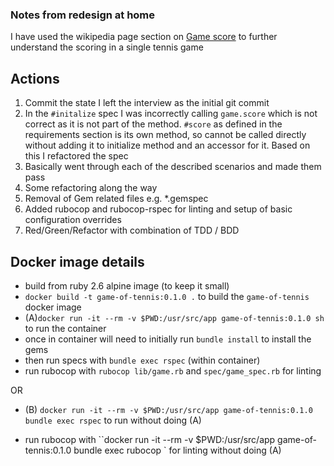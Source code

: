 ### Notes from redesign at home

I have used the wikipedia page section on [Game score](https://en.wikipedia.org/wiki/Tennis_scoring_system#Game_score) to further understand the scoring in a single tennis game

## Actions

1. Commit the state I left the interview as the initial git commit
2. In the `#initalize` spec I was incorrectly calling `game.score` which is not correct as it is not part of the method. `#score` as defined in the requirements section is its own method, so cannot be called directly without adding it to initialize method and an accessor for it. Based on this I refactored the spec
3. Basically went through each of the described scenarios and made them pass
4. Some refactoring along the way
5. Removal of Gem related files e.g. *.gemspec
6. Added rubocop and rubocop-rspec for linting and setup of basic configuration overrides
7. Red/Green/Refactor with combination of TDD / BDD


## Docker image details

 - build from ruby 2.6 alpine image (to keep it small)
 - `docker build -t game-of-tennis:0.1.0 .` to build the `game-of-tennis` docker image
 - (A)`docker run -it --rm -v $PWD:/usr/src/app game-of-tennis:0.1.0 sh` to run the container
 - once in container will need to initially run `bundle install` to install the gems
 - then run specs with `bundle exec rspec` (within container)
 - run rubocop with `rubocop lib/game.rb` and `spec/game_spec.rb` for linting

 OR

 - (B) `docker run -it --rm -v $PWD:/usr/src/app game-of-tennis:0.1.0 bundle exec rspec` to run without doing (A)
 
 - run rubocop with ``docker run -it --rm -v $PWD:/usr/src/app game-of-tennis:0.1.0 bundle exec rubocop <filename>` for linting without doing (A)